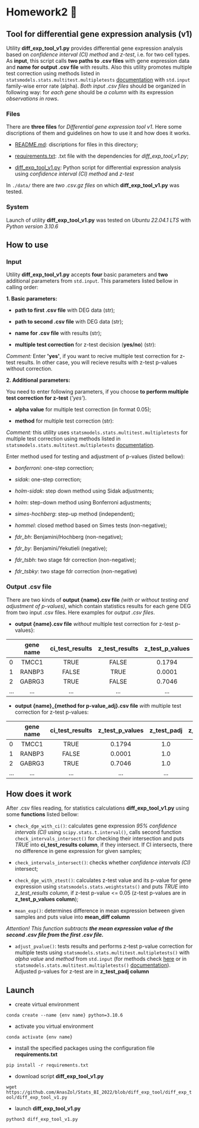 # Homework2 :honeybee:

## Tool for differential gene expression analysis (v1)

Utility **diff_exp_tool_v1.py** provides differential gene expression analysis based on *confidence interval (CI) method* and *z-test*, i.e. for two cell types. As **input**, this script calls **two paths to .csv files** with gene expression data and **name for output .csv file** with results. Also this utility promotes multiple test correction using methods listed in `statsmodels.stats.multitest.multipletests` [documentation](https://www.statsmodels.org/dev/generated/statsmodels.stats.multitest.multipletests.html) with `std.input` family-wise error rate (alpha). *Both input .csv files* should be organized in following way: for *each gene* should be *a column* with its expression *observations in rows*.

### Files

There are **three files** for *Differential gene expression tool v1*. Here some discriptions of them and guidelines on how to use it and how does it works.

- [README.md](./README.md): discriptions for files in this directory;

- [requirements.txt](./requirements.txt): .txt file with the dependencies for *diff_exp_tool_v1.py*; 

- [diff_exp_tool_v1.py](./diff_exp_tool_v1.py): Python script for differential expression analysis using *confidence interval (CI) method* and *z-test*

In `./data/` there are *two .csv.gz files* on which **diff_exp_tool_v1.py** was tested.


### System

Launch of utility **diff_exp_tool_v1.py** was tested on *Ubuntu 22.04.1 LTS* with *Python version 3.10.6*

## How to use

### Input

Utility **diff_exp_tool_v1.py** accepts **four** basic parameters and **two** additional parameters from `std.input`. This parameters listed bellow in calling order:

**1. Basic parameters:**

- **path to first .csv file** with DEG data (str);

- **path to second .csv file** with DEG data (str);

- **name for .csv file** with results (str);

- **multiple test correction** for z-test decision (**yes/no**) (str):

*Comment:* Enter **'yes'**, if you want to recive multiple test correction for z-test results. In other case, you will recieve results with z-test p-values without correction.

**2. Additional parameters:**

You need to enter following parameters, if you choose **to perform multiple test correction for z-test** (*'yes'*).

- **alpha value** for multiple test correction (in format 0.05);

- **method** for multiple test correction (str):

*Comment:* this utility uses `statsmodels.stats.multitest.multipletests` for multiple test correction using methods listed in `statsmodels.stats.multitest.multipletests` [documentation](https://www.statsmodels.org/dev/generated/statsmodels.stats.multitest.multipletests.html).

Enter method used for testing and adjustment of p-values (listed bellow): <a name="add_params"></a>

- *bonferroni*: one-step correction;

- *sidak*: one-step correction;

- *holm-sidak*: step down method using Sidak adjustments;

- *holm*: step-down method using Bonferroni adjustments;

- *simes-hochberg*: step-up method (independent);

- *hommel*: closed method based on Simes tests (non-negative);

- *fdr_bh*: Benjamini/Hochberg (non-negative);

- *fdr_by*: Benjamini/Yekutieli (negative);

- *fdr_tsbh*: two stage fdr correction (non-negative);

- *fdr_tsbky*: two stage fdr correction (non-negative)


### Output .csv file


There are two kinds of **output {name}.csv file** *(with or without testing and adjustment of p-values)*, which contain statistics results for each gene DEG from two input .csv files. Here examples for *output .csv files*.

- **output {name}.csv file** *without* multiple test correction for z-test p-values}:

|       | gene name | ci_test_results | z_test_results | z_test_p_values | mean_diff |
| :---  |  :----:   |     :----:      |     :----:     |     :----:      |  :----:   |
| 0     | TMCC1     | TRUE            | FALSE          | 0.1794          | -3.45     |        
| 1     | RANBP3    | FALSE           | TRUE           | 0.0001          | -6.47     |
| 2     | GABRG3    | TRUE            | FALSE          | 0.7046          | 0.76      |
| ...   | ...       | ...             | ...            | ...             | ...       |

- **output {name}_{method for p-value_adj}.csv file** *with* multiple test correction for z-test p-values:

|       | gene name | ci_test_results | z_test_p_values | z_test_padj | z_test_results | mean_diff |
| :---  |  :----:   |     :----:      |     :----:      |    :----:   |     :----:     |  :----:   |
| 0     | TMCC1     | TRUE            | 0.1794          | 1.0         | FALSE          | -3.45     |        
| 1     | RANBP3    | FALSE           | 0.0001          | 1.0         | FALSE          | -6.47     |
| 2     | GABRG3    | TRUE            | 0.7046          | 1.0         | FALSE          | 0.76      |
| ...   | ...       | ...             | ...             | ...         | ...            | ...       |


## How does it work

After .csv files reading, for statistics calculations **diff_exp_tool_v1.py** using some **functions** listed bellow:

- `check_dge_with_ci()`: calculates gene expression *95% confidence intervals (CI)* using `scipy.stats.t.interval()`, calls second function `check_intervals_intersect()` for checking their intersection and puts *TRUE* into **ci_test_results column**, if they intersect. If CI intersects, there no difference in gene expression for given samples;

- `check_intervals_intersect()`: checks whether *confidence intervals (CI)* intersect;

- `check_dge_with_ztest()`: calculates z-test value and its p-value for gene expression using `statsmodels.stats.weightstats()` and puts *TRUE* into *z_test_results column*, if z-test p-value <= 0.05 (z-test p-values are in **z_test_p_values column**);

- `mean_exp()`: determines difference in mean expression between given samples and puts value into **mean_diff column**

*Attention! This function subtracts **the mean expression value of the second .csv file from the first .csv file.***

- `adjust_pvalue()`: tests results and performs z-test p-value correction for multiple tests using `statsmodels.stats.multitest.multipletests()` with *alpha value* and *method* from `std.input` (for methods check [here](#add_params) or in `statsmodels.stats.multitest.multipletests()` [documentation](https://www.statsmodels.org/dev/generated/statsmodels.stats.multitest.multipletests.html)). Adjusted p-values for z-test are in **z_test_padj column**

## Launch

- create virtual environment

`conda create --name {env name} python=3.10.6`

- activate you virtual environment

`conda activate {env name}`

- install the specified packages using the configuration file **requirements.txt**

`pip install -r requirements.txt`

- download script **diff_exp_tool_v1.py**

`wget https://github.com/AnasZol/Stats_BI_2022/blob/diff_exp_tool/diff_exp_tool/diff_exp_tool_v1.py`

- launch **diff_exp_tool_v1.py**

`python3 diff_exp_tool_v1.py`
